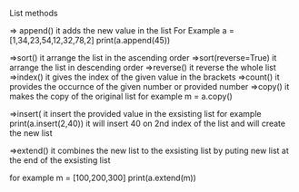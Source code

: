List methods

=> append() 
it adds the new value in the list 
For Example
a = [1,34,23,54,12,32,78,2]
print(a.append(45))


=>sort()
it arrange the list in the ascending order
=>sort(reverse=True)
it arrange the list in descending order
=>reverse()
it reverse the whole list
=>index()
it gives the index of the given value in the brackets
=>count()
it provides the occurnce of the given number or provided number
=>copy()
it makes  the copy of the original list 
for example
m = a.copy()

=>insert(
it insert the provided  value in the exsisting list
for example
print(a.insert(2,40))
it will insert 40 on 2nd index of the list and will create the new list

=>extend()
it combines the new list to the exsisting list by puting new list at the end of the exsisting list

for example
m = [100,200,300]
print(a.extend(m))
 

